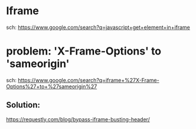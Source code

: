 # Iframe
sch: https://www.google.com/search?q=javascript+get+element+in+iframe

# problem: 'X-Frame-Options' to 'sameorigin'
sch: https://www.google.com/search?q=iframe+%27X-Frame-Options%27+to+%27sameorigin%27

## Solution:
https://requestly.com/blog/bypass-iframe-busting-header/

